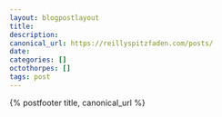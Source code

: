 ```yaml
---
layout: blogpostlayout
title: 
description: 
canonical_url: https://reillyspitzfaden.com/posts/
date: 
categories: []
octothorpes: []
tags: post
---
```


{% postfooter title, canonical_url %}

